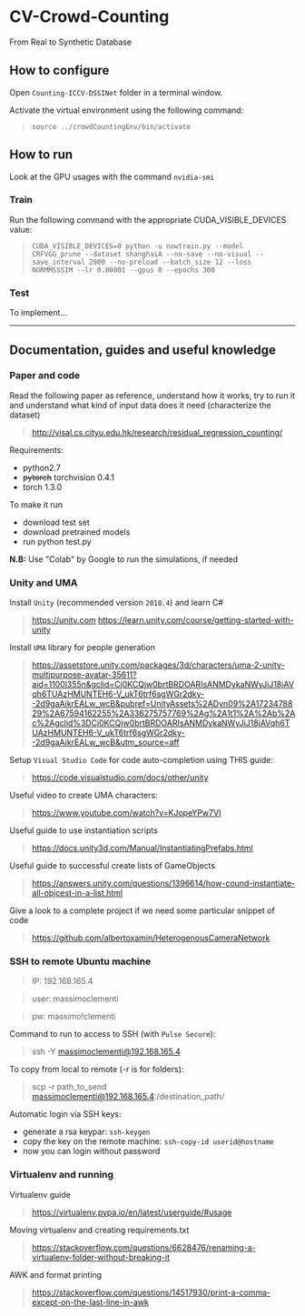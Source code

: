 # CV-Crowd-Counting
From Real to Synthetic Database

## How to configure
Open `Counting-ICCV-DSSINet` folder in a terminal window.

Activate the virtual environment using the following command:
> `source ../crowdCountingEnv/bin/activate`

## How to run
Look at the GPU usages with the command `nvidia-smi`

### Train
Run the following command with the appropriate CUDA_VISIBLE_DEVICES value:
> `CUDA_VISIBLE_DEVICES=0 python -u nowtrain.py --model CRFVGG_prune --dataset shanghaiA --no-save --no-visual --save_interval 2000 --no-preload --batch_size 12 --loss NORMMSSSIM --lr 0.00001 --gpus 0 --epochs 300`

### Test
To implement...

---

## Documentation, guides and useful knowledge
### Paper and code
Read the following paper as reference, understand how it works, try to run it and understand what kind of input data does it need (characterize the dataset)
> http://visal.cs.cityu.edu.hk/research/residual_regression_counting/

Requirements:
- python2.7
- <del>pytorch</del> torchvision 0.4.1
- torch 1.3.0

To make it run
- download test set
- download pretrained models
- run python test.py

**N.B:** Use "Colab" by Google to run the simulations, if needed


### Unity and UMA
Install `Unity` (recommended version `2018.4`) and learn C#
> https://unity.com
> https://learn.unity.com/course/getting-started-with-unity

Install `UMA` library for people generation
> https://assetstore.unity.com/packages/3d/characters/uma-2-unity-multipurpose-avatar-35611?aid=1100l355n&gclid=Cj0KCQjw0brtBRDOARIsANMDykaNWyJiJ18jAVqh6TUAzHMUNTEH6-V_ukT6trf6sgWGr2dky--2d9gaAikrEALw_wcB&pubref=UnityAssets%2ADyn09%2A1723478829%2A67594162255%2A336275757769%2Ag%2A1t1%2A%2Ab%2Ac%2Agclid%3DCj0KCQjw0brtBRDOARIsANMDykaNWyJiJ18jAVqh6TUAzHMUNTEH6-V_ukT6trf6sgWGr2dky--2d9gaAikrEALw_wcB&utm_source=aff

Setup `Visual Studio Code` for code auto-completion using THIS guide:
> https://code.visualstudio.com/docs/other/unity

Useful video to create UMA characters:
> https://www.youtube.com/watch?v=KJopeYPw7VI

Useful guide to use instantiation scripts
> https://docs.unity3d.com/Manual/InstantiatingPrefabs.html

Useful guide to successful create lists of GameObjects
> https://answers.unity.com/questions/1396614/how-cound-instantiate-all-objcest-in-a-list.html

Give a look to a complete project if we need some particular snippet of code
> https://github.com/albertoxamin/HeterogenousCameraNetwork


### SSH to remote Ubuntu machine
> IP: 192.168.165.4

> user: massimoclementi

> pw: massimo!clementi

Command to run to access to SSH (with `Pulse Secure`):
> ssh -Y massimoclementi@192.168.165.4

To copy from local to remote (-r is for folders):
> scp -r path_to_send massimoclementi@192.168.165.4:/destination_path/

Automatic login via SSH keys:
- generate a rsa keypar: `ssh-keygen`
- copy the key on the remote machine: `ssh-copy-id userid@hostname`
- now you can login without password


### Virtualenv and running
Virtualenv guide
> https://virtualenv.pypa.io/en/latest/userguide/#usage

Moving virtualenv and creating requirements.txt
> https://stackoverflow.com/questions/6628476/renaming-a-virtualenv-folder-without-breaking-it

AWK and format printing
> https://stackoverflow.com/questions/14517930/print-a-comma-except-on-the-last-line-in-awk

